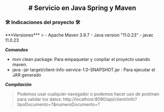 <h2 align="center">
 # Servicio en Java Spring y Maven
</h2>

<h3> 🛠️ Indicaciones del proyecto 🛠️ </h3>
***Versiones***
>
- Apache Maven 3.9.7
- Java version "11.0.23"
- javac 11.0.23

***Comandos***
>
- mvn clean package: Para empaquetar y conpilar el proyecto usando maven.
- java -jar target/client-info-service-1.0-SNAPSHOT.jar : Para ejecutar el JAR generado

***Compilación***
> Podemos usar cualquier navegador o podemos hacer uso de postman para validar los datos: http://localhost:8090/api/client/info?tipoDocumento=?&numeroDocumento=?
